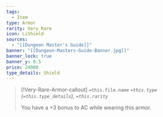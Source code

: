 ```yaml
---
tags:
  - Item
type: Armor
rarity: Very Rare
icon: LiShield
sources:
  - "[[Dungeon Master's Guide]]"
banner: "[[Dungeon-Masters-Guide-Banner.jpg]]"
banner_lock: true
banner_y: 0.5
price: 24000
type_details: Shield
---
```


>[!Very-Rare-Armor-callout] `=this.file.name`
> *`=this.type` (`=this.type_details`), `=this.rarity`*
>
> You have a +3 bonus to AC while wearing this armor.